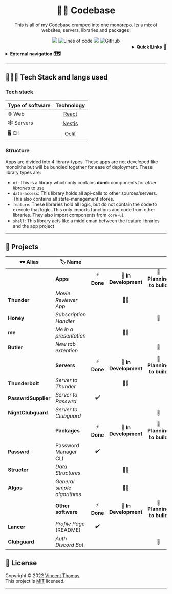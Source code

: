 <h1 align="center">🧑‍💻 Codebase</h1>

<p align="center">This is all of my Codebase cramped into one monorepo.
Its a mix of websites, servers, libraries and packages!
</p>
<div align="center">

  <img src="https://img.shields.io/github/repo-size/VincentThomas06/Codebase?color=red&label=codebase&style=flat-square" />
  <img alt="Lines of code" src="https://img.shields.io/tokei/lines/github/VincentThomas06/Codebase?color=orange&style=flat-square"> 
  <img src="https://img.shields.io/github/commit-activity/m/VincentThomas06/Codebase?style=flat-square"/>

  <img alt="GitHub" src="https://img.shields.io/github/license/VincentThomas06/Codebase?style=flat-square">

</div>

<details align="right" class="details">
  <summary><b>Quick Links <big>💨</big></b></summary>

<h3>
  <a href="#tech-stack-and-langs-used">Tech Stack
  & Langs used</a>
  <span><big> · </big></span>
  <a href="#projects">Projects</a>
</h3>
</details>

<details align="left" class="details">
  <summary><b>External navigation <big>🗺️</big></b></summary>

<h3>
  <a href="SECURITY.md#reporting-a-vulnerability">Security Issue?</a>
  <span><big> · </big></span>
  <a href="https://github.com/VincentThomas06/.github/blob/main/CODE_OF_CONDUCT.md">Rules</a>
</h3>
</details>

---

<h2 id="tech-stack-and-langs-used"><b>👨🏾‍💻 Tech Stack and langs used</b></h2>

  <h3 id="techstack">Tech stack</h3>

| Type of software |          Technology          |
| ---------------- | :--------------------------: |
| 🌐 Web           | [React](https://reactjs.org) |
| 🕸 Servers        | [Nestjs](https://nestjs.org) |
| 🖥️ Cli           |  [Oclif](https://oclif.io)   |

### Structure

Apps are divided into 4 library-types. These apps are not developed like monoliths but will be bundled together for ease of deployment. These library types are:

- `ui`: This is a library which only contains **dumb** components for _other libraries_ to use
- `data-access`: This library holds all api-calls to other sources/servers. This also contains all state-management stores.
- `feature`: These libraries hold all logic, but do not contain the code to execute that logic. This only imports functions and code from other libraries. They also import components from `core-ui`
- `shell`: This library acts like a middleman between the feature libraries and the app project

---

<h2 id="projects"><b>🔧 Projects</b></h2>

| 🕶️ Alias | 🏷️ Name |  |  |  |
| --- | --- | :-: | :-: | :-: |
|  | **Apps** | ⚡ **Done** | 🚧 **In Development** | 🤔 **Planning to build** |
| **Thunder** | _Movie Reviewer App_ |  | 👷🏾 |  |
| **Honey** | _Subscription Handler_ |  |  | 🚦 |
| **me** | _Me in a presentation_ |  | 👷🏾 |  |
| **Butler** | _New tab extention_ |  |  | 🚦 |
|  | **Servers** | ⚡ **Done** | 🚧 **In Development** | 🤔 **Planning to build** |
| **Thunderbolt** | _Server to Thunder_ |  | 👷🏾 |  |
| **PasswrdSupplier** | _Server to Passwrd_ | ✔️ |  |  |
| **NightClubguard** | _Server to Clubguard_ |  |  | 🚦 |
|  | **Packages** | ⚡ **Done** | 🚧 **In Development** | 🤔 **Planning to build** |
| **Passwrd** | Password Manager CLI | ✔️ |  |  |
| **Structer** | _Data Structures_ |  | 👷🏾 |  |
| **Algos** | _General simple algorithms_ |  | 👷🏾 |  |
|  | **Other software** | ⚡ **Done** | 🚧 **In Development** | 🤔 **Planning to build** |
| **Lancer** | _Profile Page_ (README) | ✔️ |  |  |
| **Clubguard** | _Auth Discord Bot_ |  |  | 🚦 |

</div>

## 📝 License

Copyright © 2022 [Vincent Thomas](https://github.com/VincentThomas06).<br /> This project is [MIT](https://github.com/VincentThomas06/Codebase/blob/main/LICENSE) licensed.

---
